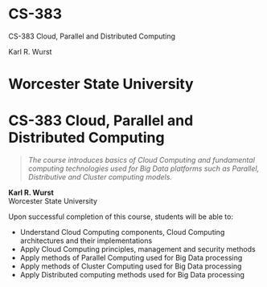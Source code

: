 CS-383
======

CS-383 Cloud, Parallel and Distributed Computing

Karl R. Wurst

Worcester State University
=======
# CS-383 Cloud, Parallel and Distributed Computing
> *The course introduces basics of Cloud Computing and fundamental computing technologies used for Big Data platforms such as Parallel, Distributive and Cluster computing models.*

**Karl R. Wurst**
<br>Worcester State University

Upon successful completion of this course, students will be able to:
* Understand Cloud Computing components, Cloud Computing architectures and their implementations
* Apply Cloud Computing principles, management and security methods
* Apply methods of Parallel Computing used for Big Data processing
* Apply methods of Cluster Computing used for Big Data processing
* Apply Distributed computing methods used for Big Data processing
